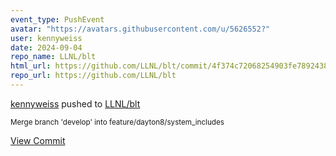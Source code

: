 ```yaml
---
event_type: PushEvent
avatar: "https://avatars.githubusercontent.com/u/5626552?"
user: kennyweiss
date: 2024-09-04
repo_name: LLNL/blt
html_url: https://github.com/LLNL/blt/commit/4f374c72068254903fe7892438d057308ef8c4c7
repo_url: https://github.com/LLNL/blt
---
```


<a href='https://github.com/kennyweiss' target='_blank'>kennyweiss</a> pushed to <a href='https://github.com/LLNL/blt' target='_blank'>LLNL/blt</a>

<small>Merge branch 'develop' into feature/dayton8/system_includes</small>

<a href='https://github.com/LLNL/blt/commit/4f374c72068254903fe7892438d057308ef8c4c7' target='_blank'>View Commit</a>